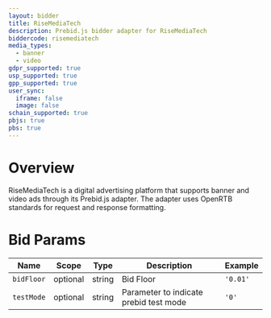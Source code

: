 ```yaml
---
layout: bidder
title: RiseMediaTech
description: Prebid.js bidder adapter for RiseMediaTech
biddercode: risemediatech
media_types:
  - banner
  - video
gdpr_supported: true
usp_supported: true
gpp_supported: true
user_sync:
  iframe: false
  image: false
schain_supported: true
pbjs: true
pbs: true
---
```


# Overview

RiseMediaTech is a digital advertising platform that supports banner and video ads through its Prebid.js adapter. The adapter uses OpenRTB standards for request and response formatting.

# Bid Params

| Name         | Scope              | Type             | Description                                | Example                 |
|--------------|--------------------|------------------|--------------------------------------------|-------------------------|     
| `bidFloor`   | optional           | string           | Bid Floor                                  | `'0.01'`
| `testMode`   | optional           | string           | Parameter to indicate prebid test mode                                  | `'0'`

